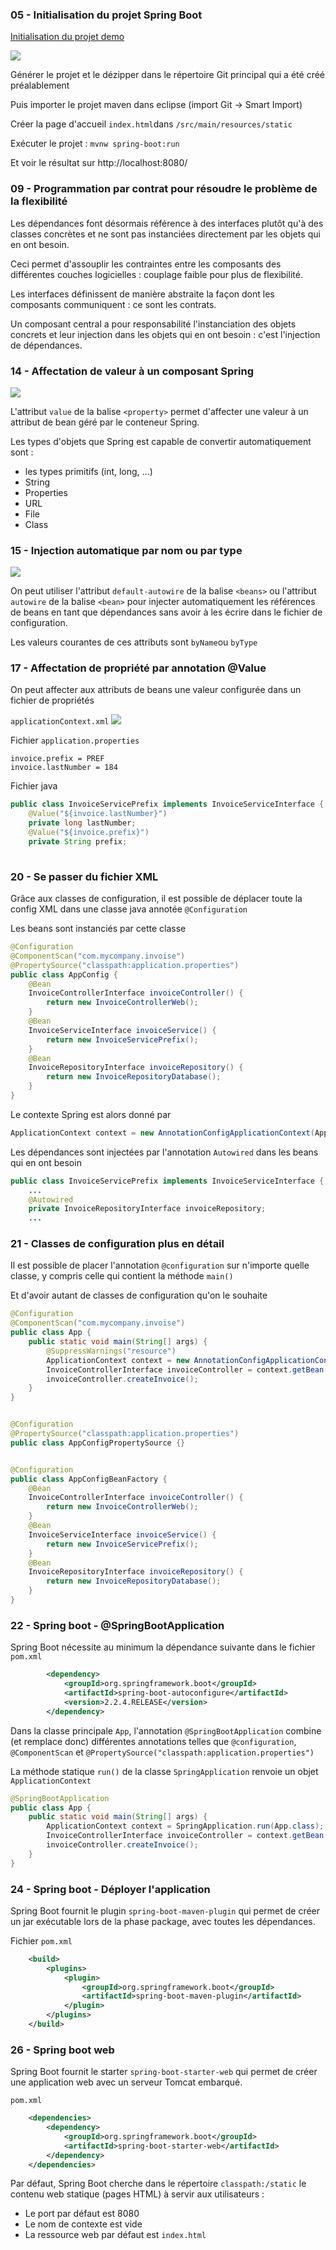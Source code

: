 ### 05 - Initialisation du projet Spring Boot

[Initialisation du projet demo](https://start.spring.io/)

![](./img/spring-initializr.png)

Générer le projet et le dézipper dans le répertoire Git principal qui a été créé préalablement

Puis importer le projet maven dans eclipse (import Git -> Smart Import)

Créer la page d'accueil `index.html`dans `/src/main/resources/static`

Exécuter le projet : `mvnw spring-boot:run`

Et voir le résultat sur http://localhost:8080/

### 09 - Programmation par contrat pour résoudre le problème de la flexibilité

Les dépendances font désormais référence à des interfaces plutôt qu'à des classes concrètes et ne sont pas instanciées directement par les objets qui en ont besoin.

Ceci permet d'assouplir les contraintes entre les composants des différentes couches logicielles : couplage faible pour plus de flexibilité.

Les interfaces définissent de manière abstraite la façon dont les composants communiquent : ce sont les contrats.

Un composant central a pour responsabilité l'instanciation des objets concrets et leur injection dans les objets qui en ont besoin : c'est l'injection de dépendances.

### 14 - Affectation de valeur à un composant Spring

![](./img/applicationContext_01.png)

L'attribut `value` de la balise `<property>` permet d'affecter une valeur à un attribut de bean géré par le conteneur Spring.

Les types d'objets que Spring est capable de convertir automatiquement sont :
- les types primitifs (int, long, ...)
- String
- Properties
- URL
- File
- Class

### 15 - Injection automatique par nom ou par type

![](./img/applicationContext_02.png)

On peut utiliser l'attribut `default-autowire` de la balise `<beans>` ou  l'attribut `autowire` de la balise `<bean>` pour injecter automatiquement les références de beans en tant que dépendances sans avoir à les écrire dans le fichier de configuration.

Les valeurs courantes de ces attributs sont `byName`ou `byType`

### 17 - Affectation de propriété par annotation @Value

On peut affecter aux attributs de beans une valeur configurée dans un fichier de propriétés

`applicationContext.xml`
![](./img/applicationContext_03.png)

Fichier `application.properties`
```properties
invoice.prefix = PREF
invoice.lastNumber = 184
```
Fichier java
```java
public class InvoiceServicePrefix implements InvoiceServiceInterface {	
	@Value("${invoice.lastNumber}")
	private long lastNumber;	
	@Value("${invoice.prefix}")
	private String prefix;
	
```



### 20 - Se passer du fichier XML

Grâce aux classes de configuration, il est possible de déplacer toute la config XML dans une classe java annotée `@Configuration`

Les beans sont instanciés par cette classe

```java
@Configuration
@ComponentScan("com.mycompany.invoise")
@PropertySource("classpath:application.properties")
public class AppConfig {
	@Bean
	InvoiceControllerInterface invoiceController() {
		return new InvoiceControllerWeb();
	}
	@Bean
	InvoiceServiceInterface invoiceService() {
		return new InvoiceServicePrefix();
	}
	@Bean
	InvoiceRepositoryInterface invoiceRepository() {
		return new InvoiceRepositoryDatabase();
	}
}
```

Le contexte Spring est alors donné par 

```java
ApplicationContext context = new AnnotationConfigApplicationContext(AppConfig.class);
```

Les dépendances sont injectées par l'annotation `Autowired` dans les beans qui en ont besoin

```java
public class InvoiceServicePrefix implements InvoiceServiceInterface {
	...	
	@Autowired
	private InvoiceRepositoryInterface invoiceRepository;
    ...
```



### 21 - Classes de configuration plus en détail

Il est possible de placer l'annotation `@configuration` sur n'importe quelle classe, y compris celle qui contient la méthode `main()`

Et d'avoir autant de classes de configuration qu'on le souhaite

```java
@Configuration
@ComponentScan("com.mycompany.invoise")
public class App {
	public static void main(String[] args) {		
		@SuppressWarnings("resource")
		ApplicationContext context = new AnnotationConfigApplicationContext(App.class);
		InvoiceControllerInterface invoiceController = context.getBean(InvoiceControllerInterface.class);
		invoiceController.createInvoice();		
	} 
}


@Configuration
@PropertySource("classpath:application.properties")
public class AppConfigPropertySource {}


@Configuration
public class AppConfigBeanFactory {	
	@Bean
	InvoiceControllerInterface invoiceController() {
		return new InvoiceControllerWeb();
	}	
	@Bean
	InvoiceServiceInterface invoiceService() {
		return new InvoiceServicePrefix();
	}	
	@Bean
	InvoiceRepositoryInterface invoiceRepository() {
		return new InvoiceRepositoryDatabase();
	}
}
```



### 22 - Spring boot - @SpringBootApplication

Spring Boot nécessite au minimum la dépendance suivante dans le fichier `pom.xml`

```xml
		<dependency>
            <groupId>org.springframework.boot</groupId>
            <artifactId>spring-boot-autoconfigure</artifactId>
            <version>2.2.4.RELEASE</version>
        </dependency>
```



Dans la classe principale `App`, l'annotation `@SpringBootApplication` combine (et remplace donc) différentes annotations telles que `@configuration`, `@ComponentScan` et `@PropertySource("classpath:application.properties")` 

La méthode statique `run()` de la classe `SpringApplication` renvoie un objet `ApplicationContext`

```java
@SpringBootApplication
public class App {
	public static void main(String[] args) {		
		ApplicationContext context = SpringApplication.run(App.class);
		InvoiceControllerInterface invoiceController = context.getBean(InvoiceControllerInterface.class);
		invoiceController.createInvoice();		
	}
}
```



### 24 - Spring boot - Déployer l'application

Spring Boot fournit le plugin `spring-boot-maven-plugin` qui permet de créer un jar exécutable lors de la phase package, avec toutes les dépendances. 

Fichier  `pom.xml`

```xml
	<build>
		<plugins>
			<plugin>
				<groupId>org.springframework.boot</groupId>
				<artifactId>spring-boot-maven-plugin</artifactId>
			</plugin>
		</plugins>
	</build>
```



### 26 - Spring boot web

Spring Boot fournit le starter `spring-boot-starter-web` qui permet de créer une application web avec un serveur Tomcat embarqué.

`pom.xml`

```xml
	<dependencies>
		<dependency>
            <groupId>org.springframework.boot</groupId>
            <artifactId>spring-boot-starter-web</artifactId>
        </dependency>    
	</dependencies>
```



Par défaut, Spring Boot cherche dans le répertoire `classpath:/static` le contenu web statique (pages HTML) à servir aux utilisateurs :

- Le port par défaut est 8080
- Le nom de contexte est vide
- La ressource web par défaut est `index.html`

